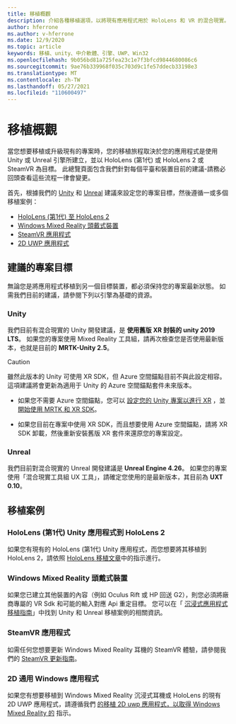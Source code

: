 ```yaml
---
title: 移植概觀
description: 介紹各種移植選項，以將現有應用程式用於 HoloLens 和 VR 的混合現實。
author: hferrone
ms.author: v-hferrone
ms.date: 12/9/2020
ms.topic: article
keywords: 移植、unity、中介軟體、引擎、UWP、Win32
ms.openlocfilehash: 9b056bd81a725fea23c1e7f3bfcd9844680086c6
ms.sourcegitcommit: 9ae76b339968f035c703d9c1fe57ddecb33198e3
ms.translationtype: MT
ms.contentlocale: zh-TW
ms.lasthandoff: 05/27/2021
ms.locfileid: "110600497"
---
```

# <a name="porting-overview"></a>移植概觀

當您想要移植或升級現有的專案時，您的移植旅程取決於您的應用程式是使用 Unity 或 Unreal 引擎所建立，並以 HoloLens (第1代) 或 HoloLens 2 或 SteamVR 為目標。 此總覽頁面包含我們針對每個平臺和裝置目前的建議-請務必回頭查看這些流程一律會變更。

首先，根據我們的 [Unity](#unity) 和 [Unreal](#unreal) 建議來設定您的專案目標，然後遵循一或多個移植案例：

- [HoloLens (第1代) 至 HoloLens 2](#hololens-1st-gen-unity-apps-to-hololens-2)
- [Windows Mixed Reality 頭戴式裝置](#windows-mixed-reality-headsets)
- [SteamVR 應用程式](#steamvr-applications)
- [2D UWP 應用程式](#2d-universal-windows-applications)

## <a name="recommended-project-targets"></a>建議的專案目標

無論您是將應用程式移植到另一個目標裝置，都必須保持您的專案最新狀態。 如需我們目前的建議，請參閱下列以引擎為基礎的資源。

### <a name="unity"></a>Unity

我們目前有混合現實的 Unity 開發建議，是 **使用舊版 XR 封裝的 unity 2019 LTS**。 如果您的專案使用 Mixed Reality 工具組，請再次檢查您是否使用最新版本，也就是目前的 **MRTK-Unity 2.5**。

> [!CAUTION]
> 雖然此版本的 Unity 可使用 XR SDK，但 Azure 空間錨點目前不與此設定相容。 這項建議將會更新為適用于 Unity 的 Azure 空間錨點套件未來版本。
> 
> * 如果您不需要 Azure 空間錨點，您可以 [設定您的 Unity 專案以進行 XR](https://docs.unity3d.com/Manual/configuring-project-for-xr.html) ，並 [開始使用 MRTK 和 XR SDK](/windows/mixed-reality/mrtk-unity/configuration/getting-started-with-mrtk-and-xrsdk)。
> 
> * 如果您目前在專案中使用 XR SDK，而且想要使用 Azure 空間錨點，請將 XR SDK 卸載，然後重新安裝舊版 XR 套件來還原您的專案設定。

### <a name="unreal"></a>Unreal

我們目前對混合現實的 Unreal 開發建議是 **Unreal Engine 4.26**。 如果您的專案使用「混合現實工具組 UX 工具」，請確定您使用的是最新版本，其目前為 **UXT 0.10**。

## <a name="porting-scenarios"></a>移植案例

### <a name="hololens-1st-gen-unity-apps-to-hololens-2"></a>HoloLens (第1代) Unity 應用程式到 HoloLens 2

如果您有現有的 HoloLens (第1代) Unity 應用程式，而您想要將其移植到 HoloLens 2，請依照 [HoloLens 移植文章](./porting-hl1-hl2.md)中的指示進行。

### <a name="windows-mixed-reality-headsets"></a>Windows Mixed Reality 頭戴式裝置

如果您已建立其他裝置的內容（例如 Oculus Rift 或 HP 回送 G2），則您必須將廠商專屬的 VR Sdk 和可能的輸入對應 Api 重定目標。 您可以在「 [沉浸式應用程式移植指南](porting-guides.md)」中找到 Unity 和 Unreal 移植案例的相關資訊。

### <a name="steamvr-applications"></a>SteamVR 應用程式

如需任何您想要更新 Windows Mixed Reality 耳機的 SteamVR 體驗，請參閱我們的 [SteamVR 更新指南](updating-your-steamvr-application-for-windows-mixed-reality.md)。

### <a name="2d-universal-windows-applications"></a>2D 通用 Windows 應用程式

如果您有想要移植到 Windows Mixed Reality 沉浸式耳機或 HoloLens 的現有 2D UWP 應用程式，請遵循我們 [的移植 2D uwp 應用程式，以取得 Windows Mixed Reality 的](building-2d-apps.md) 指示。